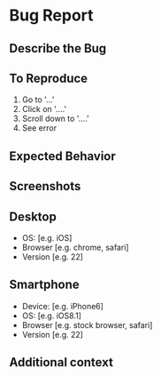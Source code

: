 # Bug Report

## Describe the Bug

## To Reproduce

1. Go to '...'
2. Click on '....'
3. Scroll down to '....'
4. See error

## Expected Behavior

## Screenshots

## Desktop

* OS: \[e.g. iOS\]
* Browser \[e.g. chrome, safari\]
* Version \[e.g. 22\]

## Smartphone

* Device: \[e.g. iPhone6\]
* OS: \[e.g. iOS8.1\]
* Browser \[e.g. stock browser, safari\]
* Version \[e.g. 22\]

## Additional context

